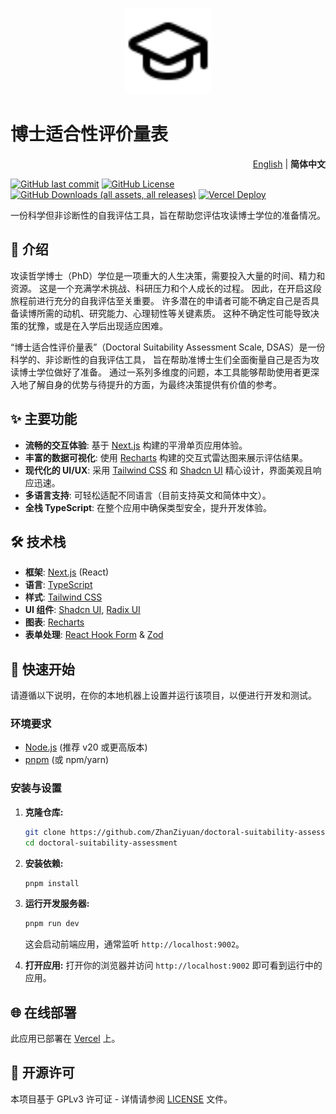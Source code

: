 <p align="center">
    <img alt="logo" src="./src/app/icon.svg"
        width="138" />
</p>

# 博士适合性评价量表

<p align="right">
    <a href="./README.md">English</a> | <b>简体中文</b>
</p>

[![GitHub last commit](https://img.shields.io/github/last-commit/ZhanZiyuan/doctoral-suitability-assessment)](https://github.com/ZhanZiyuan/doctoral-suitability-assessment/commits/main/)
[![GitHub License](https://img.shields.io/github/license/ZhanZiyuan/doctoral-suitability-assessment)](https://github.com/ZhanZiyuan/doctoral-suitability-assessment/blob/main/LICENSE)
[![GitHub Downloads (all assets, all releases)](https://img.shields.io/github/downloads/ZhanZiyuan/doctoral-suitability-assessment/total)](https://github.com/ZhanZiyuan/doctoral-suitability-assessment/releases)
[![Vercel Deploy](https://deploy-badge.vercel.app/vercel/dsascale)](https://dsascale.vercel.app/)

一份科学但非诊断性的自我评估工具，旨在帮助您评估攻读博士学位的准备情况。

## 📕 介绍

攻读哲学博士（PhD）学位是一项重大的人生决策，需要投入大量的时间、精力和资源。
这是一个充满学术挑战、科研压力和个人成长的过程。
因此，在开启这段旅程前进行充分的自我评估至关重要。
许多潜在的申请者可能不确定自己是否具备读博所需的动机、研究能力、心理韧性等关键素质。
这种不确定性可能导致决策的犹豫，或是在入学后出现适应困难。

“博士适合性评价量表”（Doctoral Suitability Assessment Scale, DSAS）是一份科学的、非诊断性的自我评估工具，
旨在帮助准博士生们全面衡量自己是否为攻读博士学位做好了准备。
通过一系列多维度的问题，本工具能够帮助使用者更深入地了解自身的优势与待提升的方面，为最终决策提供有价值的参考。

## ✨ 主要功能

- **流畅的交互体验**: 基于 [Next.js](https://nextjs.org/) 构建的平滑单页应用体验。
- **丰富的数据可视化**: 使用 [Recharts](https://recharts.org/) 构建的交互式雷达图来展示评估结果。
- **现代化的 UI/UX**: 采用 [Tailwind CSS](https://tailwindcss.com/) 和 [Shadcn UI](https://ui.shadcn.com/) 精心设计，界面美观且响应迅速。
- **多语言支持**: 可轻松适配不同语言（目前支持英文和简体中文）。
- **全栈 TypeScript**: 在整个应用中确保类型安全，提升开发体验。

## 🛠️ 技术栈

- **框架**: [Next.js](https://nextjs.org/) (React)
- **语言**: [TypeScript](https://www.typescriptlang.org/)
- **样式**: [Tailwind CSS](https://tailwindcss.com/)
- **UI 组件**: [Shadcn UI](https://ui.shadcn.com/), [Radix UI](https://www.radix-ui.com/)
- **图表**: [Recharts](https://recharts.org/)
- **表单处理**: [React Hook Form](https://react-hook-form.com/) & [Zod](https://zod.dev/)

## 🚀 快速开始

请遵循以下说明，在你的本地机器上设置并运行该项目，以便进行开发和测试。

### 环境要求

- [Node.js](https://nodejs.org/en) (推荐 v20 或更高版本)
- [pnpm](https://pnpm.io/installation) (或 npm/yarn)

### 安装与设置

1. **克隆仓库:**

    ```bash
    git clone https://github.com/ZhanZiyuan/doctoral-suitability-assessment.git
    cd doctoral-suitability-assessment
    ```

2. **安装依赖:**

    ```bash
    pnpm install
    ```

3. **运行开发服务器:**

    ```bash
    pnpm run dev
    ```

    这会启动前端应用，通常监听 `http://localhost:9002`。

4. **打开应用:**
    打开你的浏览器并访问 `http://localhost:9002` 即可看到运行中的应用。

## 🌐 在线部署

此应用已部署在 [Vercel](https://dsascale.vercel.app/) 上。

## 📄 开源许可

本项目基于 GPLv3 许可证 - 详情请参阅 [LICENSE](./LICENSE) 文件。
